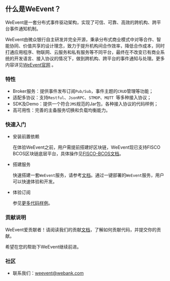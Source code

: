 ## 什么是WeEvent？
WeEvent是一套分布式事件驱动架构，实现了可信、可靠、高效的跨机构、跨平台事件通知机制。

WeEvent由微众银行自主研发并完全开源，秉承分布式商业模式中对等合作、智能协同、价值共享的设计理念，致力于提升机构间合作效率，降低合作成本，同时打通应用程序、物联网、云服务和私有服务等不同平台，最终在不改变已有商业系统的开发语言、接入协议的情况下，做到跨机构、跨平台的事件通知与处理。更多内容详见[WeEvent官网](http://fintech.webank.com/weevent) 。


### 特性
- Broker服务：提供事件发布订阅`Pub/Sub`，事件主题的`CRUD`管理等功能；
- 适配多协议：支持`Restful`、`JsonRPC`、`STMOP`、`MQTT `等多种接入协议；
- SDK及Demo：提供一个符合`JMS`规范的Jar包，各种接入协议的代码样例；
- 高可用性：完善的主备服务切换和负载均衡能力。


### 快速入门
- 安装前置依赖

    在体验WeEvent之前，用户需提前搭建好区块链，WeEvent现已支持FISCO BCOS区块链底层平台，具体操作见[FISCO-BCOS文档](https://fisco-bcos-documentation.readthedocs.io/zh_CN/release-1.3/docs/tools/index.html)。

- 搭建服务

    快速搭建一套`WeEvent`服务，请参考[文档](https://weeventdoc.readthedocs.io/zh_CN/latest/install/quickinstall.html)。通过一键部署的`WeEvent`服务，用户可以快速体验和开发。

- 体验订阅

    参见[更多代码样例](https://github.com/WeBankFinTech/WeEvent/tree/master/src/test/java/com/webank/weevent/sample)。


### 贡献说明
WeEvent爱贡献者！请阅读我们的贡献[文档](https://github.com/WeBankFinTech/WeEvent/blob/master/CONTRIBUTING.md)，了解如何贡献代码，并提交你的贡献。

希望在您的帮助下WeEvent继续前进。


### 社区
- 联系我们：weevent@webank.com

